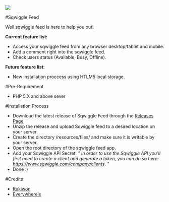 ![](https://raw2.github.com/everywhereis/sqwiggle-feed/master/sqwigglefeed.PNG)


#Sqwiggle Feed
 
Well sqwiggle feed is here to help you out!
  
**Current feature list:**
 
  - Access your sqwiggle feed from any browser desktop/tablet and mobile.
  - Add a comment right into the sqwiggle feed.
  - Check users status (Available, Busy, Offline).
 
**Future feature list:**
 
  - New installation proccess using HTLM5 local storage.
 
#Pre-Requirement

  - PHP 5.X and above sever
 
#Installation Process
  - Download the latest release of Sqwiggle Feed through  the [Releases Page](https://github.com/everywhereis/sqwiggle-feed/releases)
  - Unzip the release and upload Sqwiggle feed to a desired location on your server.
  -	Create the directory /resources/files/ and make sure it is writable by your server.
  - Open the root directory of the sqwiggle feed app.
  - Add your Sqwiggle API Secret.
  *" In order to use the Sqwiggle API you'll first need to create a client and generate a token, you can do so here: https://www.sqwiggle.com/company/clients. "*
  - Done :)
  
#Credits

 - [Kukiwon](https://github.com/Kukiwon)
 - [Everywhereis](https://github.com/everywhereis)




